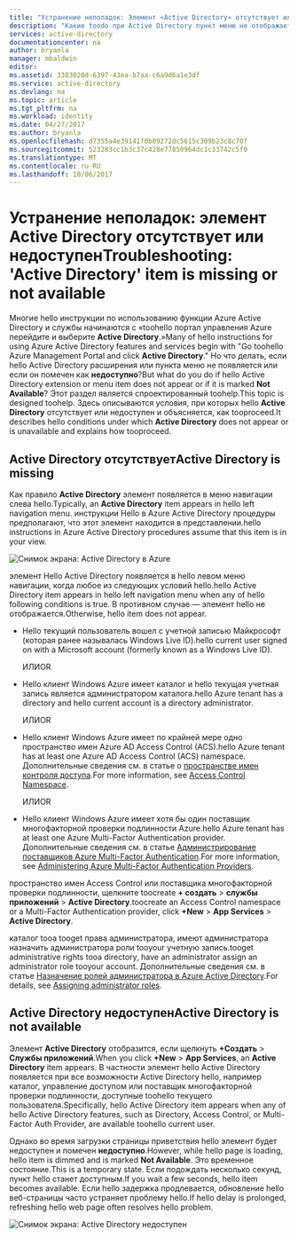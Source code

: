 ```yaml
---
title: "Устранение неполадок: Элемент «Active Directory» отсутствует или недоступен | Документы Microsoft"
description: "Какие toodo при Active Directory пункт меню не отображается в hello портала управления Azure."
services: active-directory
documentationcenter: na
author: bryanla
manager: mbaldwin
editor: 
ms.assetid: 3383020d-6397-43ea-b7aa-c6a9d6a1e3df
ms.service: active-directory
ms.devlang: na
ms.topic: article
ms.tgt_pltfrm: na
ms.workload: identity
ms.date: 04/27/2017
ms.author: bryanla
ms.openlocfilehash: d7355a4e39141f0b09272dc5615c309b23c8c70f
ms.sourcegitcommit: 523283cc1b3c37c428e77850964dc1c33742c5f0
ms.translationtype: MT
ms.contentlocale: ru-RU
ms.lasthandoff: 10/06/2017
---
```

# <a name="troubleshooting-active-directory-item-is-missing-or-not-available"></a><span data-ttu-id="a4917-103">Устранение неполадок: элемент Active Directory отсутствует или недоступен</span><span class="sxs-lookup"><span data-stu-id="a4917-103">Troubleshooting: 'Active Directory' item is missing or not available</span></span>
<span data-ttu-id="a4917-104">Многие hello инструкции по использованию функции Azure Active Directory и службы начинаются с «toohello портал управления Azure перейдите и выберите **Active Directory**.»</span><span class="sxs-lookup"><span data-stu-id="a4917-104">Many of hello instructions for using Azure Active Directory features and services begin with "Go toohello Azure Management Portal and click **Active Directory**."</span></span> <span data-ttu-id="a4917-105">Но что делать, если hello Active Directory расширения или пункта меню не появляется или если он помечен как **недоступно**?</span><span class="sxs-lookup"><span data-stu-id="a4917-105">But what do you do if hello Active Directory extension or menu item does not appear or if it is marked **Not Available**?</span></span> <span data-ttu-id="a4917-106">Этот раздел является спроектированный toohelp.</span><span class="sxs-lookup"><span data-stu-id="a4917-106">This topic is designed toohelp.</span></span> <span data-ttu-id="a4917-107">Здесь описываются условия, при которых hello **Active Directory** отсутствует или недоступен и объясняется, как tooproceed.</span><span class="sxs-lookup"><span data-stu-id="a4917-107">It describes hello conditions under which **Active Directory** does not appear or is unavailable and explains how tooproceed.</span></span>

## <a name="active-directory-is-missing"></a><span data-ttu-id="a4917-108">Active Directory отсутствует</span><span class="sxs-lookup"><span data-stu-id="a4917-108">Active Directory is missing</span></span>
<span data-ttu-id="a4917-109">Как правило **Active Directory** элемент появляется в меню навигации слева hello.</span><span class="sxs-lookup"><span data-stu-id="a4917-109">Typically, an **Active Directory** item appears in hello left navigation menu.</span></span> <span data-ttu-id="a4917-110">инструкции Hello в Azure Active Directory процедуры предполагают, что этот элемент находится в представлении.</span><span class="sxs-lookup"><span data-stu-id="a4917-110">hello instructions in Azure Active Directory procedures assume that this item is in your view.</span></span>

![Снимок экрана: Active Directory в Azure](./media/active-directory-troubleshooting/typical-view.png)

<span data-ttu-id="a4917-112">элемент Hello Active Directory появляется в hello левом меню навигации, когда любое из следующих условий hello.</span><span class="sxs-lookup"><span data-stu-id="a4917-112">hello Active Directory item appears in hello left navigation menu when any of hello following conditions is true.</span></span> <span data-ttu-id="a4917-113">В противном случае — элемент hello не отображается.</span><span class="sxs-lookup"><span data-stu-id="a4917-113">Otherwise, hello item does not appear.</span></span>

* <span data-ttu-id="a4917-114">Hello текущий пользователь вошел с учетной записью Майкрософт (которая ранее называлась Windows Live ID).</span><span class="sxs-lookup"><span data-stu-id="a4917-114">hello current user signed on with a Microsoft account (formerly known as a Windows Live ID).</span></span>
  
    <span data-ttu-id="a4917-115">ИЛИ</span><span class="sxs-lookup"><span data-stu-id="a4917-115">OR</span></span>
* <span data-ttu-id="a4917-116">Hello клиент Windows Azure имеет каталог и hello текущая учетная запись является администратором каталога.</span><span class="sxs-lookup"><span data-stu-id="a4917-116">hello Azure tenant has a directory and hello current account is a directory administrator.</span></span>
  
    <span data-ttu-id="a4917-117">ИЛИ</span><span class="sxs-lookup"><span data-stu-id="a4917-117">OR</span></span>
* <span data-ttu-id="a4917-118">Hello клиент Windows Azure имеет по крайней мере одно пространство имен Azure AD Access Control (ACS).</span><span class="sxs-lookup"><span data-stu-id="a4917-118">hello Azure tenant has at least one Azure AD Access Control (ACS) namespace.</span></span> <span data-ttu-id="a4917-119">Дополнительные сведения см. в статье о [пространстве имен контроля доступа](https://msdn.microsoft.com/library/azure/gg185908.aspx).</span><span class="sxs-lookup"><span data-stu-id="a4917-119">For more information, see [Access Control Namespace](https://msdn.microsoft.com/library/azure/gg185908.aspx).</span></span>
  
    <span data-ttu-id="a4917-120">ИЛИ</span><span class="sxs-lookup"><span data-stu-id="a4917-120">OR</span></span>
* <span data-ttu-id="a4917-121">Hello клиент Windows Azure имеет хотя бы один поставщик многофакторной проверки подлинности Azure.</span><span class="sxs-lookup"><span data-stu-id="a4917-121">hello Azure tenant has at least one Azure Multi-Factor Authentication provider.</span></span> <span data-ttu-id="a4917-122">Дополнительные сведения см. в статье [Администрирование поставщиков Azure Multi-Factor Authentication](../multi-factor-authentication/multi-factor-authentication-get-started-cloud.md).</span><span class="sxs-lookup"><span data-stu-id="a4917-122">For more information, see [Administering Azure Multi-Factor Authentication Providers](../multi-factor-authentication/multi-factor-authentication-get-started-cloud.md).</span></span>

<span data-ttu-id="a4917-123">пространство имен Access Control или поставщика многофакторной проверки подлинности, щелкните toocreate **+ создать** > **службы приложений** > **Active Directory**.</span><span class="sxs-lookup"><span data-stu-id="a4917-123">toocreate an Access Control namespace or a Multi-Factor Authentication provider, click **+New** > **App Services** > **Active Directory**.</span></span>

<span data-ttu-id="a4917-124">каталог tooa tooget права администратора, имеют администратора назначить администратора роли tooyour учетную запись.</span><span class="sxs-lookup"><span data-stu-id="a4917-124">tooget administrative rights tooa directory, have an administrator assign an administrator role tooyour account.</span></span> <span data-ttu-id="a4917-125">Дополнительные сведения см. в статье [Назначение ролей администратора в Azure Active Directory](active-directory-assign-admin-roles.md).</span><span class="sxs-lookup"><span data-stu-id="a4917-125">For details, see [Assigning administrator roles](active-directory-assign-admin-roles.md).</span></span>

## <a name="active-directory-is-not-available"></a><span data-ttu-id="a4917-126">Active Directory недоступен</span><span class="sxs-lookup"><span data-stu-id="a4917-126">Active Directory is not available</span></span>
<span data-ttu-id="a4917-127">Элемент **Active Directory** отобразится, если щелкнуть **+Создать** > **Службы приложений**.</span><span class="sxs-lookup"><span data-stu-id="a4917-127">When you click **+New** > **App Services**, an **Active Directory** item appears.</span></span> <span data-ttu-id="a4917-128">В частности элемент hello Active Directory появляется при все возможности Active Directory hello, например каталог, управление доступом или поставщик многофакторной проверки подлинности, доступные toohello текущего пользователя.</span><span class="sxs-lookup"><span data-stu-id="a4917-128">Specifically, hello Active Directory item appears when any of hello Active Directory features, such as Directory, Access Control, or Multi-Factor Auth Provider, are available toohello current user.</span></span>

<span data-ttu-id="a4917-129">Однако во время загрузки страницы приветствия hello элемент будет недоступен и помечен **недоступно**.</span><span class="sxs-lookup"><span data-stu-id="a4917-129">However, while hello page is loading, hello item is dimmed and is marked **Not Available**.</span></span> <span data-ttu-id="a4917-130">Это временное состояние.</span><span class="sxs-lookup"><span data-stu-id="a4917-130">This is a temporary state.</span></span> <span data-ttu-id="a4917-131">Если подождать несколько секунд, пункт hello станет доступным.</span><span class="sxs-lookup"><span data-stu-id="a4917-131">If you wait a few seconds, hello item becomes available.</span></span> <span data-ttu-id="a4917-132">Если hello задержка продлевается, обновление hello веб-страницы часто устраняет проблему hello.</span><span class="sxs-lookup"><span data-stu-id="a4917-132">If hello delay is prolonged, refreshing hello web page often resolves hello problem.</span></span>

![Снимок экрана: Active Directory недоступен](./media/active-directory-troubleshooting/not-available.png)

